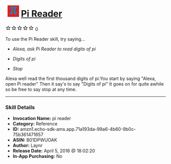 # &nbsp;<img src="skill_icon" alt="Pi Reader icon" width="36"> [Pi Reader](http://alexa.amazon.com/#skills/amzn1.echo-sdk-ams.app.71a193da-99a6-4b60-9b0c-75b361471657)
![0 stars](../../images/ic_star_border_black_18dp_1x.png)![0 stars](../../images/ic_star_border_black_18dp_1x.png)![0 stars](../../images/ic_star_border_black_18dp_1x.png)![0 stars](../../images/ic_star_border_black_18dp_1x.png)![0 stars](../../images/ic_star_border_black_18dp_1x.png) 0

To use the Pi Reader skill, try saying...

* *Alexa, ask Pi Reader  to read digits of pi*

* *Digits of pi*

* *Stop*

Alexa well read the first thousand digits of pi.You start by saying "Alexa, open Pi reader" Then it say's to say "Digits of pi" It goes on for quite awhile so be free to say stop at any time.

***

### Skill Details

* **Invocation Name:** pi reader
* **Category:** Reference
* **ID:** amzn1.echo-sdk-ams.app.71a193da-99a6-4b60-9b0c-75b361471657
* **ASIN:** B01DPWUOAK
* **Author:** Laynr
* **Release Date:** April 5, 2016 @ 18:02:20
* **In-App Purchasing:** No
